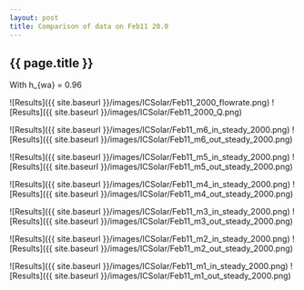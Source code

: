 ```yaml
---
layout: post
title: Comparison of data on Feb11 20.0
---
```

{{ page.title }}
-----------------
With h_{wa} = 0.96

![Results]({{ site.baseurl }}/images/ICSolar/Feb11_2000_flowrate.png) ![Results]({{ site.baseurl }}/images/ICSolar/Feb11_2000_Q.png)

![Results]({{ site.baseurl }}/images/ICSolar/Feb11_m6_in_steady_2000.png) ![Results]({{ site.baseurl }}/images/ICSolar/Feb11_m6_out_steady_2000.png)

![Results]({{ site.baseurl }}/images/ICSolar/Feb11_m5_in_steady_2000.png) ![Results]({{ site.baseurl }}/images/ICSolar/Feb11_m5_out_steady_2000.png)

![Results]({{ site.baseurl }}/images/ICSolar/Feb11_m4_in_steady_2000.png) ![Results]({{ site.baseurl }}/images/ICSolar/Feb11_m4_out_steady_2000.png)

![Results]({{ site.baseurl }}/images/ICSolar/Feb11_m3_in_steady_2000.png) ![Results]({{ site.baseurl }}/images/ICSolar/Feb11_m3_out_steady_2000.png)

![Results]({{ site.baseurl }}/images/ICSolar/Feb11_m2_in_steady_2000.png) ![Results]({{ site.baseurl }}/images/ICSolar/Feb11_m2_out_steady_2000.png)

![Results]({{ site.baseurl }}/images/ICSolar/Feb11_m1_in_steady_2000.png) ![Results]({{ site.baseurl }}/images/ICSolar/Feb11_m1_out_steady_2000.png)

